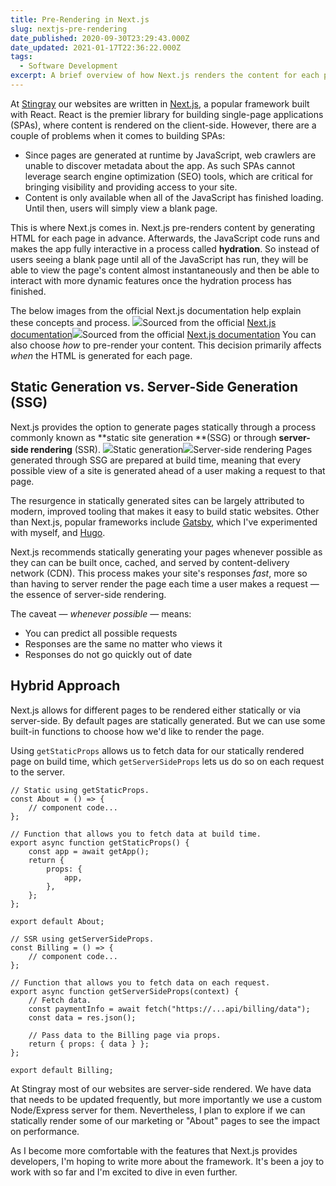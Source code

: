 ```yaml
---
title: Pre-Rendering in Next.js
slug: nextjs-pre-rendering
date_published: 2020-09-30T23:29:43.000Z
date_updated: 2021-01-17T22:36:22.000Z
tags:
  - Software Development
excerpt: A brief overview of how Next.js renders the content for each page of a website or app.
---
```


At [Stingray](https://www.stingray.com/) our websites are written in [Next.js](https://nextjs.org/), a popular framework built with React. React is the premier library for building single-page applications (SPAs), where content is rendered on the client-side. However, there are a couple of problems when it comes to building SPAs:

- Since pages are generated at runtime by JavaScript, web crawlers are unable to discover metadata about the app. As such SPAs cannot leverage search engine optimization (SEO) tools, which are critical for bringing visibility and providing access to your site.
- Content is only available when all of the JavaScript has finished loading. Until then, users will simply view a blank page.

This is where Next.js comes in. Next.js pre-renders content by generating HTML for each page in advance. Afterwards, the JavaScript code runs and makes the app fully interactive in a process called **hydration**. So instead of users seeing a blank page until all of the JavaScript has run, they will be able to view the page's content almost instantaneously and then be able to interact with more dynamic features once the hydration process has finished.

The below images from the official Next.js documentation help explain these concepts and process.
![](/content/images/2020/09/image-3.png)Sourced from the official [Next.js documentation](https://nextjs.org/learn/basics/data-fetching/pre-rendering)![](/content/images/2020/09/image-2.png)Sourced from the official [Next.js documentation](https://nextjs.org/learn/basics/data-fetching/pre-rendering)
You can also choose *how* to pre-render your content. This decision primarily affects *when* the HTML is generated for each page.

## Static Generation vs. Server-Side Generation (SSG)

Next.js provides the option to generate pages statically through a process commonly known as **static site generation **(SSG) or through **server-side rendering** (SSR).
![](/content/images/2020/09/image-4.png)Static generation![](/content/images/2020/09/image-5.png)Server-side rendering
Pages generated through SSG are prepared at build time, meaning that every possible view of a site is generated ahead of a user making a request to that page.

The resurgence in statically generated sites can be largely attributed to modern, improved tooling that makes it easy to build static websites. Other than Next.js, popular frameworks include [Gatsby](https://www.gatsbyjs.com/), which I've experimented with myself, and [Hugo](https://gohugo.io/).

Next.js recommends statically generating your pages whenever possible as they can can be built once, cached, and served by content-delivery network (CDN). This process makes your site's responses *fast*, more so than having to server render the page each time a user makes a request — the essence of server-side rendering.

The caveat — *whenever possible* — means:

- You can predict all possible requests
- Responses are the same no matter who views it
- Responses do not go quickly out of date

## Hybrid Approach

Next.js allows for different pages to be rendered either statically or via server-side. By default pages are statically generated. But we can use some built-in functions to choose how we'd like to render the page.

Using `getStaticProps` allows us to fetch data for our statically rendered page on build time, which `getServerSideProps` lets us do so on each request to the server.

    // Static using getStaticProps.
    const About = () => {
        // component code...
    };
    
    // Function that allows you to fetch data at build time.
    export async function getStaticProps() {
    	const app = await getApp();
        return {
            props: {
                app,
            },
        };
    };
    
    export default About;
    
    // SSR using getServerSideProps.
    const Billing = () => {
        // component code...
    };
    
    // Function that allows you to fetch data on each request.
    export async function getServerSideProps(context) {
        // Fetch data.
        const paymentInfo = await fetch("https://...api/billing/data");
        const data = res.json();
        
        // Pass data to the Billing page via props.
        return { props: { data } };
    };
    
    export default Billing;

At Stingray most of our websites are server-side rendered. We have data that needs to be updated frequently, but more importantly we use a custom Node/Express server for them. Nevertheless, I plan to explore if we can statically render some of our marketing or "About" pages to see the impact on performance.

As I become more comfortable with the features that Next.js provides developers, I'm hoping to write more about the framework. It's been a joy to work with so far and I'm excited to dive in even further.
